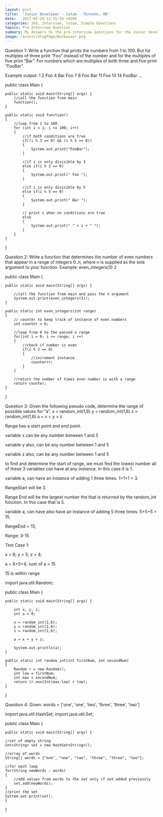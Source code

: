 ```yaml
---
layout: post
title:  "Junior Developer - lotum - Toronto, ON"
date:   2017-07-29 12:35:58 +0200
categories: Job, Interview, lotum, Simple Questions
topics: Pre-Interview Question
summary: My Answers to the pre-interview questions for the Junior Developer Position.
image: /assets/blogPage/Bulbasaur.png
---
```


<p>

Question 1: 
Write a function that prints the numbers from 1 to 100. But for multiples of three print “Foo” instead of the number and for the multiples of five print “Bar”. For numbers which are multiples of both three and five print “FooBar”.

 
Example output: 1 2 Foo 4 Bar Foo 7 8 Foo Bar 11 Foo 13 14 FooBar …


public class Main {

	public static void main(String[] args) {
		//call the function from main
		function();
	}
	
	public static void function()
	{
		//loop from 1 to 100
		for (int i = 1; i <= 100; i++)
		{
			//if both conditions are true
			if((i % 3 == 0) && (i % 5 == 0))
			{
				System.out.print("FooBar");
			}
			
			//if i is only divisible by 3
			else if(i % 3 == 0)
			{
				System.out.print(" Foo ");
			}
			
			//if i is only divisible by 5
			else if(i % 5 == 0)
			{
				System.out.print(" Bar ");
			}
			
			// print i when no conditions are true
			else
			{
				System.out.print(" " + i + " ");
			}
		}
	}
}





Question 2:
Write a function that determines the number of even numbers that appear in a range of integers 0..n, where n is supplied as the sole argument to your function.
Example:
even_integers(3)
2


public class Main {

	public static void main(String[] args) {
		
		//call the function from main and pass the n argument
		System.out.print(even_integers(3));
	}
	
	public static int even_integers(int range)
	{
		// counter to keep track of instance of even numbers
		int counter = 0;
		
		//loop from 0 to the passed n range 
		for(int i = 0; i <= range; i ++)
		{
			//check if number is even
			if(i % 2 == 0)
			{
				//increment instance
				counter++;
			}
		}
		
		//return the number of times even number is with a range
		return counter;
	}
}






Question 3:
Given the following pseudo code, determine the range of possible values for “a”.
x = random_int(1,6)
y = random_int(1,6)
z = random_int(1,6)
a = x + y + z

Range has a start point and end point.

variable x can be any number between 1 and 5

variable  y also, can be any number between 1 and 5

variable  z also, can be any number between 1 and 5

to find and determine the start of range, we must find the lowest number all of these 3 variables can have at any instance.
In this case it is 1.

variable a, can have an instance of adding 1 three times.
1+1+1 = 3.

RangeStart will be 3.


Range End will be the largest number the that is returned by the random_int function.
In this case that is 5.


variable a, can have also have an instance of adding 5 three times.
5+5+5 = 15.

RangeEnd = 15;

Range: 3-15


Test Case 1:

x = 6;
y = 5;
z = 4;

a = 6+5+4;
sum of a = 15

15 is within range




import java.util.Random;

public class Main {

	public static void main(String[] args) {
		
		int x, y, z;
		int a = 0;
		
		x = random_int(1,6);
		y = random_int(1,6);
		z = random_int(1,6);
		
		a = x + y + z;
		
		System.out.println(a);
	}
	
	public static int random_int(int firstNum, int secondNum)
	{
		Random r = new Random();
		int low = firstNum;
		int max = secondNum;
		return (r.nextInt(max-low) + low);
	}
}




Question 4:
Given: words = ['one', 'one', 'two', 'three', 'three', 'two']


import java.util.HashSet;
import java.util.Set;

public class Main {

	public static void main(String[] args) {
		
	//set of empty string
	Set<String> set = new HashSet<String>();
	
	//array of words
	String[] words = {"one", "one", "two", "three", "three", "two"};
	
	//for each loop
	for(String newWords : words)
	{
		//add values from words to the set only if not added previously
		set.add(newWords);
	}
	//print the set
	System.out.print(set);
	}
}

</p>